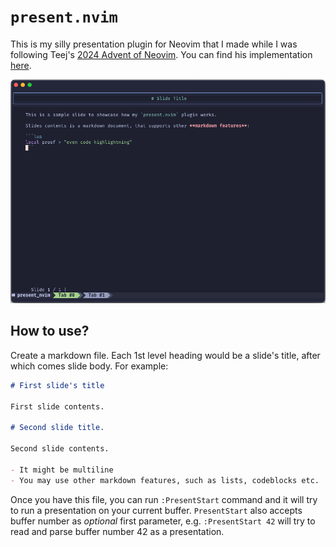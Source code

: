 # `present.nvim`

This is my silly presentation plugin for Neovim that I made while I was following Teej's [2024 Advent of Neovim](https://www.youtube.com/playlist?list=PLep05UYkc6wTyBe7kPjQFWVXTlhKeQejM). You can find his implementation [here](https://github.com/tjdevries/present.nvim).

![showcase](./assets/screenshot.png)

## How to use?

Create a markdown file. Each 1st level heading would be a slide's title, after which comes slide body. For example:


```markdown
# First slide's title

First slide contents.

# Second slide title.

Second slide contents.

- It might be multiline
- You may use other markdown features, such as lists, codeblocks etc.
```

Once you have this file, you can run `:PresentStart` command and it will try to run a presentation on your current buffer.
`PresentStart` also accepts buffer number as _optional_ first parameter, e.g. `:PresentStart 42` will try to read and parse buffer number 42 as a presentation.
